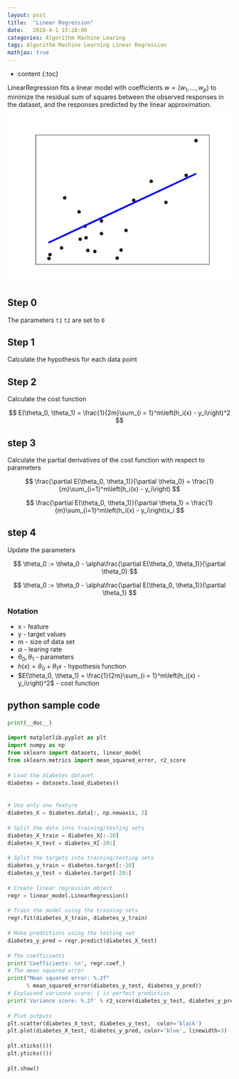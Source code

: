 ```yaml
---
layout: post
title:  "Linear Regression"
date:   2018-4-1 15:28:00
categories: Algorithm Machine Learing
tags: Algorithm Machine Learning Linear Regression
mathjax: true
---
```


* content
{:toc}

LinearRegression fits a linear model with coefficients $w = (w_1, ..., w_p)$ to minimize the residual sum of squares between the observed responses in the dataset, and the responses predicted by the linear approximation. 

![Linear Regression](https://raw.githubusercontent.com/love-douya/love-douya.github.io/master/picture/Linear%20Regression.png)

## Step 0
The parameters `t1` `t2` are set to `0`

## Step 1
Calculate the hypothesis for each data point

## Step 2
Calculate the cost function

$$
E(\theta_0, \theta_1) = \frac{1}{2m}\sum_{i = 1}^m\left(h_i(x) - y_i\right)^2
$$

## step 3
Calculate the partial derivatives of the cost function with respect to parameters

$$
\frac{\partial E(\theta_0, \theta_1)}{\partial \theta_0} = \frac{1}{m}\sum_{i=1}^m\left(h_i(x) - y_i\right)
$$

$$
\frac{\partial E(\theta_0, \theta_1)}{\partial \theta_1} = \frac{1}{m}\sum_{i=1}^m\left(h_i(x) - y_i\right)x_i
$$




## step 4
Update the parameters

$$
\theta_0 := \theta_0 - \alpha\frac{\partial E(\theta_0, \theta_1)}{\partial \theta_0}
$$

$$
\theta_0 := \theta_0 - \alpha\frac{\partial E(\theta_0, \theta_1)}{\partial \theta_1}
$$

### Notation

* x - feature
* y - target values
* m - size of data set
* $\alpha$ -  learing rate
* $\theta_0, \theta_1$ - parameters
* $h(x) = \theta_0 + \theta_1x$ - hypothesis function
* $E(\theta_0, \theta_1) = \frac{1}{2m}\sum_{i = 1}^m\left(h_i(x) - y_i\right)^2$ - cost function

## python sample code
```python
print(__doc__)

import matplotlib.pyplot as plt
import numpy as np
from sklearn import datasets, linear_model
from sklearn.metrics import mean_squared_error, r2_score

# Load the diabetes dataset
diabetes = datasets.load_diabetes()


# Use only one feature
diabetes_X = diabetes.data[:, np.newaxis, 2]

# Split the data into training/testing sets
diabetes_X_train = diabetes_X[:-20]
diabetes_X_test = diabetes_X[-20:]

# Split the targets into training/testing sets
diabetes_y_train = diabetes.target[:-20]
diabetes_y_test = diabetes.target[-20:]

# Create linear regression object
regr = linear_model.LinearRegression()

# Train the model using the training sets
regr.fit(diabetes_X_train, diabetes_y_train)

# Make predictions using the testing set
diabetes_y_pred = regr.predict(diabetes_X_test)

# The coefficients
print('Coefficients: \n', regr.coef_)
# The mean squared error
print("Mean squared error: %.2f"
      % mean_squared_error(diabetes_y_test, diabetes_y_pred))
# Explained variance score: 1 is perfect prediction
print('Variance score: %.2f' % r2_score(diabetes_y_test, diabetes_y_pred))

# Plot outputs
plt.scatter(diabetes_X_test, diabetes_y_test,  color='black')
plt.plot(diabetes_X_test, diabetes_y_pred, color='blue', linewidth=3)

plt.xticks(())
plt.yticks(())

plt.show()
```